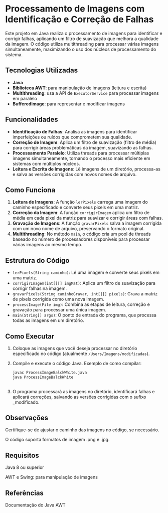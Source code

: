 # Processamento de Imagens com Identificação e Correção de Falhas

Este projeto em Java realiza o processamento de imagens para identificar e corrigir falhas, aplicando um filtro de suavização que melhora a qualidade da imagem. O código utiliza multithreading para processar várias imagens simultaneamente, maximizando o uso dos núcleos de processamento do sistema.

## Tecnologias Utilizadas

- **Java**
- **Biblioteca AWT**: para manipulação de imagens (leitura e escrita)
- **Multithreading**: usa a API de `ExecutorService` para processar imagens em paralelo
- **BufferedImage**: para representar e modificar imagens

## Funcionalidades

- **Identificação de Falhas**: Analisa as imagens para identificar imperfeições ou ruídos que comprometem sua qualidade.
- **Correção de Imagem**: Aplica um filtro de suavização (filtro de média) para corrigir áreas problemáticas da imagem, suavizando as falhas.
- **Processamento Paralelo**: Utiliza threads para processar múltiplas imagens simultaneamente, tornando o processo mais eficiente em sistemas com múltiplos núcleos.
- **Leitura e Escrita de Imagens**: Lê imagens de um diretório, processa-as e salva as versões corrigidas com novos nomes de arquivo.

## Como Funciona

1. **Leitura de Imagens**: A função `lerPixels` carrega uma imagem do caminho especificado e converte seus pixels em uma matriz.
2. **Correção da Imagem**: A função `corrigirImagem` aplica um filtro de média em cada pixel da matriz para suavizar e corrigir áreas com falhas.
3. **Gravação de Imagens**: A função `gravarPixels` salva a imagem corrigida com um novo nome de arquivo, preservando o formato original.
4. **Multithreading**: No método `main`, o código cria um pool de threads baseado no número de processadores disponíveis para processar várias imagens ao mesmo tempo.

## Estrutura do Código

- `lerPixels(String caminho)`: Lê uma imagem e converte seus pixels em uma matriz.
- `corrigirImagem(int[][] imgMat)`: Aplica um filtro de suavização para corrigir falhas na imagem.
- `gravarPixels(String caminhoGravar, int[][] pixels)`: Grava a matriz de pixels corrigida como uma nova imagem.
- `processImage(File img)`: Combina as etapas de leitura, correção e gravação para processar uma única imagem.
- `main(String[] args)`: O ponto de entrada do programa, que processa todas as imagens em um diretório.

## Como Executar

1. Coloque as imagens que você deseja processar no diretório especificado no código (atualmente `/Users/Imagens/modificadas`).
   
2. Compile e execute o código Java. Exemplo de como compilar:
   ```bash
   javac ProcessImageBalckWhite.java
   java ProcessImageBalckWhite
  

3. O programa processará as imagens no diretório, identificará falhas e aplicará correções, salvando as versões corrigidas com o sufixo _modificado.
   
## Observações

Certifique-se de ajustar o caminho das imagens no código, se necessário.

O código suporta formatos de imagem .png e .jpg.

## Requisitos

Java 8 ou superior

AWT e Swing: para manipulação de imagens

## Referências
Documentação do Java AWT
